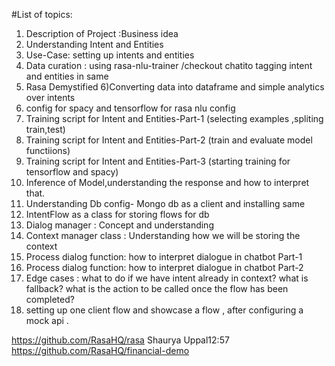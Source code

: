 #List of topics:

1) Description of Project :Business idea
2) Understanding Intent and Entities
3) Use-Case: setting up intents and entities
4) Data curation : using rasa-nlu-trainer /checkout chatito tagging intent and entities in same
5) Rasa Demystified
6)Converting data into dataframe and simple analytics over intents
7) config for spacy and tensorflow for rasa nlu config
8) Training script for Intent and Entities-Part-1 (selecting examples ,spliting train,test)
9) Training script for Intent and Entities-Part-2 (train and evaluate model functiions)
10) Training script for Intent and Entities-Part-3 (starting training for tensorflow and spacy)
11) Inference of Model,understanding the response and how to interpret that.
12) Understanding Db config- Mongo db as a client and installing same
13) IntentFlow as a class for storing flows for db
14) Dialog manager : Concept and understanding
15) Context manager class : Understanding how we will be storing the context
16) Process dialog function: how to interpret dialogue in chatbot Part-1
17) Process dialog function: how to interpret dialogue in chatbot Part-2
18) Edge cases : what to do if we have intent already in context? what is fallback? what is the action to be called once the flow has been completed?
19) setting up one client flow and showcase a flow , after configuring a mock api . 


https://github.com/RasaHQ/rasa
Shaurya Uppal12:57
https://github.com/RasaHQ/financial-demo